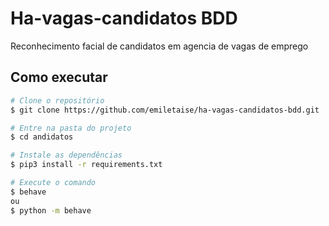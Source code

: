# Ha-vagas-candidatos BDD

Reconhecimento facial de candidatos em agencia de vagas de emprego

## Como executar

```bash
# Clone o repositório
$ git clone https://github.com/emiletaise/ha-vagas-candidatos-bdd.git

# Entre na pasta do projeto
$ cd andidatos

# Instale as dependências
$ pip3 install -r requirements.txt

# Execute o comando
$ behave
ou
$ python -m behave
